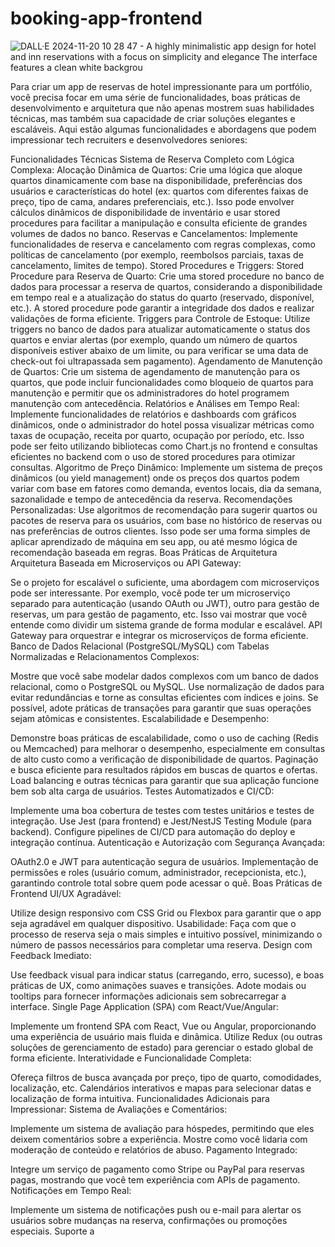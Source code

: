 # booking-app-frontend
![DALL·E 2024-11-20 10 28 47 - A highly minimalistic app design for hotel and inn reservations with a focus on simplicity and elegance  The interface features a clean white backgrou](https://github.com/user-attachments/assets/e123042e-60d0-4fee-8674-85329d7626ff)

Para criar um app de reservas de hotel impressionante para um portfólio, você precisa focar em uma série de funcionalidades, boas práticas de desenvolvimento e arquitetura que não apenas mostrem suas habilidades técnicas, mas também sua capacidade de criar soluções elegantes e escaláveis. Aqui estão algumas funcionalidades e abordagens que podem impressionar tech recruiters e desenvolvedores seniores:

Funcionalidades Técnicas
Sistema de Reserva Completo com Lógica Complexa:
Alocação Dinâmica de Quartos: Crie uma lógica que aloque quartos dinamicamente com base na disponibilidade, preferências dos usuários e características do hotel (ex: quartos com diferentes faixas de preço, tipo de cama, andares preferenciais, etc.). Isso pode envolver cálculos dinâmicos de disponibilidade de inventário e usar stored procedures para facilitar a manipulação e consulta eficiente de grandes volumes de dados no banco.
Reservas e Cancelamentos: Implemente funcionalidades de reserva e cancelamento com regras complexas, como políticas de cancelamento (por exemplo, reembolsos parciais, taxas de cancelamento, limites de tempo).
Stored Procedures e Triggers:
Stored Procedure para Reserva de Quarto: Crie uma stored procedure no banco de dados para processar a reserva de quartos, considerando a disponibilidade em tempo real e a atualização do status do quarto (reservado, disponível, etc.). A stored procedure pode garantir a integridade dos dados e realizar validações de forma eficiente.
Triggers para Controle de Estoque: Utilize triggers no banco de dados para atualizar automaticamente o status dos quartos e enviar alertas (por exemplo, quando um número de quartos disponíveis estiver abaixo de um limite, ou para verificar se uma data de check-out foi ultrapassada sem pagamento).
Agendamento de Manutenção de Quartos:
Crie um sistema de agendamento de manutenção para os quartos, que pode incluir funcionalidades como bloqueio de quartos para manutenção e permitir que os administradores do hotel programem manutenção com antecedência.
Relatórios e Análises em Tempo Real:
Implemente funcionalidades de relatórios e dashboards com gráficos dinâmicos, onde o administrador do hotel possa visualizar métricas como taxas de ocupação, receita por quarto, ocupação por período, etc. Isso pode ser feito utilizando bibliotecas como Chart.js no frontend e consultas eficientes no backend com o uso de stored procedures para otimizar consultas.
Algoritmo de Preço Dinâmico:
Implemente um sistema de preços dinâmicos (ou yield management) onde os preços dos quartos podem variar com base em fatores como demanda, eventos locais, dia da semana, sazonalidade e tempo de antecedência da reserva.
Recomendações Personalizadas:
Use algoritmos de recomendação para sugerir quartos ou pacotes de reserva para os usuários, com base no histórico de reservas ou nas preferências de outros clientes. Isso pode ser uma forma simples de aplicar aprendizado de máquina em seu app, ou até mesmo lógica de recomendação baseada em regras.
Boas Práticas de Arquitetura
Arquitetura Baseada em Microserviços ou API Gateway:

Se o projeto for escalável o suficiente, uma abordagem com microserviços pode ser interessante. Por exemplo, você pode ter um microserviço separado para autenticação (usando OAuth ou JWT), outro para gestão de reservas, um para gestão de pagamento, etc. Isso vai mostrar que você entende como dividir um sistema grande de forma modular e escalável.
API Gateway para orquestrar e integrar os microserviços de forma eficiente.
Banco de Dados Relacional (PostgreSQL/MySQL) com Tabelas Normalizadas e Relacionamentos Complexos:

Mostre que você sabe modelar dados complexos com um banco de dados relacional, como o PostgreSQL ou MySQL. Use normalização de dados para evitar redundâncias e torne as consultas eficientes com índices e joins.
Se possível, adote práticas de transações para garantir que suas operações sejam atômicas e consistentes.
Escalabilidade e Desempenho:

Demonstre boas práticas de escalabilidade, como o uso de caching (Redis ou Memcached) para melhorar o desempenho, especialmente em consultas de alto custo como a verificação de disponibilidade de quartos.
Paginação e busca eficiente para resultados rápidos em buscas de quartos e ofertas.
Load balancing e outras técnicas para garantir que sua aplicação funcione bem sob alta carga de usuários.
Testes Automatizados e CI/CD:

Implemente uma boa cobertura de testes com testes unitários e testes de integração. Use Jest (para frontend) e Jest/NestJS Testing Module (para backend).
Configure pipelines de CI/CD para automação do deploy e integração contínua.
Autenticação e Autorização com Segurança Avançada:

OAuth2.0 e JWT para autenticação segura de usuários.
Implementação de permissões e roles (usuário comum, administrador, recepcionista, etc.), garantindo controle total sobre quem pode acessar o quê.
Boas Práticas de Frontend
UI/UX Agradável:

Utilize design responsivo com CSS Grid ou Flexbox para garantir que o app seja agradável em qualquer dispositivo.
Usabilidade: Faça com que o processo de reserva seja o mais simples e intuitivo possível, minimizando o número de passos necessários para completar uma reserva.
Design com Feedback Imediato:

Use feedback visual para indicar status (carregando, erro, sucesso), e boas práticas de UX, como animações suaves e transições.
Adote modais ou tooltips para fornecer informações adicionais sem sobrecarregar a interface.
Single Page Application (SPA) com React/Vue/Angular:

Implemente um frontend SPA com React, Vue ou Angular, proporcionando uma experiência de usuário mais fluida e dinâmica.
Utilize Redux (ou outras soluções de gerenciamento de estado) para gerenciar o estado global de forma eficiente.
Interatividade e Funcionalidade Completa:

Ofereça filtros de busca avançada por preço, tipo de quarto, comodidades, localização, etc.
Calendários interativos e mapas para selecionar datas e localização de forma intuitiva.
Funcionalidades Adicionais para Impressionar:
Sistema de Avaliações e Comentários:

Implemente um sistema de avaliação para hóspedes, permitindo que eles deixem comentários sobre a experiência. Mostre como você lidaria com moderação de conteúdo e relatórios de abuso.
Pagamento Integrado:

Integre um serviço de pagamento como Stripe ou PayPal para reservas pagas, mostrando que você tem experiência com APIs de pagamento.
Notificações em Tempo Real:

Implemente um sistema de notificações push ou e-mail para alertar os usuários sobre mudanças na reserva, confirmações ou promoções especiais.
Suporte a
